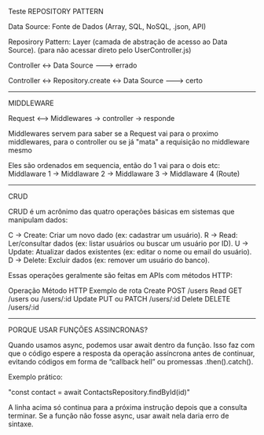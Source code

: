 Teste
REPOSITORY PATTERN

Data Source: Fonte de Dados (Array, SQL, NoSQL, .json, API)

Reposirory Pattern: Layer (camada de abstração de acesso ao Data Source).
(para não acessar direto pelo UserController.js)

Controller <-> Data Source ---> errado

Controller <-> Repository.create <-> Data Source ---> certo

-----------------------------------------------------------------------------------------------
MIDDLEWARE

Request <--> Middlewares -> controller -> responde

Middlewares servem para saber se a Request vai para o proximo  middlewares, para o controller ou se já "mata" a requisição no middleware mesmo

Eles são ordenados em sequencia, então do 1 vai para o dois etc: Middlaware 1 -> Middlaware 2 -> Middlaware 3 -> Middlaware 4 (Route)

-----------------------------------------------------------------------------------------------
CRUD

CRUD é um acrônimo das quatro operações básicas em sistemas que manipulam dados:

C → Create: Criar um novo dado (ex: cadastrar um usuário).
R → Read: Ler/consultar dados (ex: listar usuários ou buscar um usuário por ID).
U → Update: Atualizar dados existentes (ex: editar o nome ou email do usuário).
D → Delete: Excluir dados (ex: remover um usuário do banco).

Essas operações geralmente são feitas em APIs com métodos HTTP:

Operação	           Método HTTP	             Exemplo de rota
Create	               POST	                     /users
Read	               GET	                     /users ou /users/:id
Update	               PUT ou PATCH	             /users/:id
Delete	               DELETE	                 /users/:id

------------------------------------------------------------------------------------------------
PORQUE USAR FUNÇÕES ASSINCRONAS?

Quando usamos async, podemos usar await dentro da função. Isso faz com que o código espere a resposta da operação assíncrona antes de continuar, evitando códigos em forma de “callback hell” ou promessas .then().catch().

Exemplo prático:

"const contact = await ContactsRepository.findById(id)"

A linha acima só continua para a próxima instrução depois que a consulta terminar.
Se a função não fosse async, usar await nela daria erro de sintaxe.
